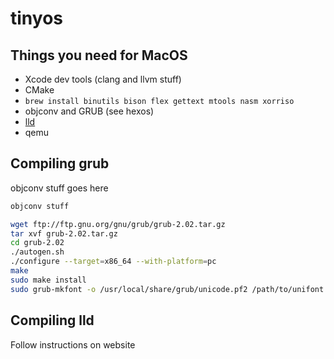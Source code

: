 # tinyos
## Things you need for MacOS
* Xcode dev tools (clang and llvm stuff)
* CMake
* `brew install binutils bison flex gettext mtools nasm xorriso`
* objconv and GRUB (see hexos)
* [lld](http://lld.llvm.org/)
* qemu

## Compiling grub
objconv stuff goes here
```bash
objconv stuff

wget ftp://ftp.gnu.org/gnu/grub/grub-2.02.tar.gz
tar xvf grub-2.02.tar.gz
cd grub-2.02
./autogen.sh
./configure --target=x86_64 --with-platform=pc
make
sudo make install
sudo grub-mkfont -o /usr/local/share/grub/unicode.pf2 /path/to/unifont.ttf
```

## Compiling lld
Follow instructions on website